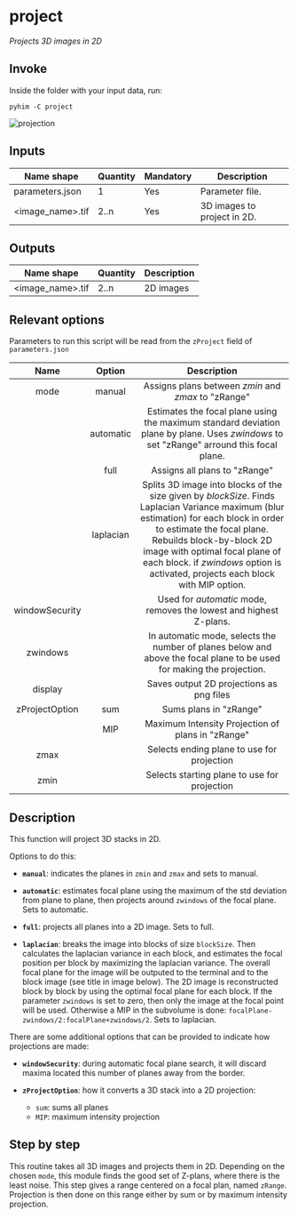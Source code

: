 # project

*Projects 3D images in 2D*

## Invoke

Inside the folder with your input data, run:
```shell
pyhim -C project
```

![projection](../../../_static/from_tuto/projection.png)

## Inputs

|Name shape|Quantity|Mandatory|Description|
|---|---|---|---|
|parameters.json|1|Yes|Parameter file.|
|<image_name>.tif|2..n|Yes|3D images to project in 2D.|

## Outputs
|Name shape|Quantity|Description|
|---|---|---|
|<image_name>.tif|2..n|2D images|

## Relevant options
Parameters to run this script will be read from the ```zProject``` field of ```parameters.json```


|Name|Option|Description|
|:-:|:-:|:-:|
|mode|manual|Assigns plans between *zmin* and *zmax* to "zRange"|
||automatic|Estimates the focal plane using the maximum standard deviation plane by plane. Uses *zwindows* to set "zRange" arround this focal plane.|
||full|Assigns all plans to "zRange"|
||laplacian|Splits 3D image into blocks of the size given by *blockSize*. Finds Laplacian Variance maximum (blur estimation) for each block in order to estimate the focal plane. Rebuilds block-by-block 2D image with optimal focal plane of each block. if *zwindows* option is activated, projects each block with MIP option.|
|windowSecurity||Used for *automatic* mode, removes the lowest and highest Z-plans.|
|zwindows| | In automatic mode, selects the number of planes below and above the focal plane to be used for making the projection.|
|display| | Saves output 2D projections as png files|
|zProjectOption|sum|Sums plans in "zRange"|
||MIP|Maximum Intensity Projection of plans in "zRange"|    
|zmax| | Selects ending plane to use for projection|
|zmin| | Selects starting plane to use for projection|

## Description


This function will project 3D stacks in 2D.

Options to do this:

-   **`manual`**: indicates the planes in `zmin` and `zmax` and sets to manual.
    
-   **`automatic`**: estimates focal plane using the maximum of the std deviation from plane to plane, then projects around `zwindows` of the focal plane. Sets to automatic.
    
-   **`full`**: projects all planes into a 2D image. Sets to full.
    
-   **`laplacian`**: breaks the image into blocks of size `blockSize`. Then calculates the laplacian variance in each block, and estimates the focal position per block by maximizing the laplacian variance. The overall focal plane for the image will be outputed to the terminal and to the block image (see title in image below). The 2D image is reconstructed block by block by using the optimal focal plane for each block. If the parameter `zwindows` is set to zero, then only the image at the focal point will be used. Otherwise a MIP in the subvolume is done: `focalPlane-zwindows/2:focalPlane+zwindows/2`. Sets  to laplacian.
    
There are some additional options that can be provided to indicate how projections are made:
    
-   **`windowSecurity`**: during automatic focal plane search, it will discard maxima located this number of planes away from the border.
    
-   **`zProjectOption`**: how it converts a 3D stack into a 2D projection:
    
    -   `sum`: sums all planes
    -   `MIP`: maximum intensity projection

## Step by step

This routine takes all 3D images and projects them in 2D. Depending on the chosen `mode`, this module finds the good set of Z-plans, where there is the least noise. This step gives a range centered on a focal plan, named `zRange`. Projection is then done on this range either by sum or by maximum intensity projection.